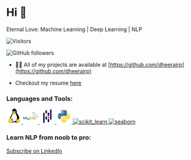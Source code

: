 <h1 align="left">Hi 👋 </h1>
Eternal Love: Machine Learning | Deep Learning | NLP

![Visitors](https://api.visitorbadge.io/api/visitors?path=https%3A%2F%2Fgithub.com%2Fdheerajrp%2Fdheerajrp&label=visitors&labelColor=%23dce775&countColor=%23f47373&style=flat-square)


![GitHub followers](https://img.shields.io/github/followers/dheerajrp?style=social)

- 👨‍💻 All of my projects are available at [https://github.com/dheerajrp](https://github.com/dheerajrp)


- Checkout my resume [here](https://dheerajrp.github.io/dheerajrp/)

<p align="left">
</p>

<h3 align="left">Languages and Tools:</h3>
</a> <a href="https://www.linux.org/" target="_blank" rel="noreferrer"> <img src="https://raw.githubusercontent.com/devicons/devicon/master/icons/linux/linux-original.svg" alt="linux" width="40" height="40"/> </a> <a href="https://www.mysql.com/" target="_blank" rel="noreferrer"> <img src="https://raw.githubusercontent.com/devicons/devicon/master/icons/mysql/mysql-original-wordmark.svg" alt="mysql" width="40" height="40"/> </a> <a href="https://pandas.pydata.org/" target="_blank" rel="noreferrer"> <img src="https://raw.githubusercontent.com/devicons/devicon/2ae2a900d2f041da66e950e4d48052658d850630/icons/pandas/pandas-original.svg" alt="pandas" width="40" height="40"/> </a> <a href="https://www.python.org" target="_blank" rel="noreferrer"> <img src="https://raw.githubusercontent.com/devicons/devicon/master/icons/python/python-original.svg" alt="python" width="40" height="40"/> </a> <a href="https://scikit-learn.org/" target="_blank" rel="noreferrer"> <img src="https://upload.wikimedia.org/wikipedia/commons/0/05/Scikit_learn_logo_small.svg" alt="scikit_learn" width="40" height="40"/> </a> <a href="https://seaborn.pydata.org/" target="_blank" rel="noreferrer"> <img src="https://seaborn.pydata.org/_images/logo-mark-lightbg.svg" alt="seaborn" width="40" height="40"/> </a> </p>

<h3 align="left">Learn NLP from noob to pro:</h3>
<a class="libutton" href="https://www.linkedin.com/build-relation/newsletter-follow?entityUrn=7005928531998175234" target="_blank">Subscribe on LinkedIn</a>
